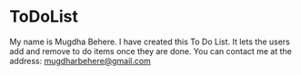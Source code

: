 # ToDoList
My name is Mugdha Behere. 
I have created this To Do List.
It lets the users add and remove to do items once they are done. 
You can contact me at the address: mugdharbehere@gmail.com
